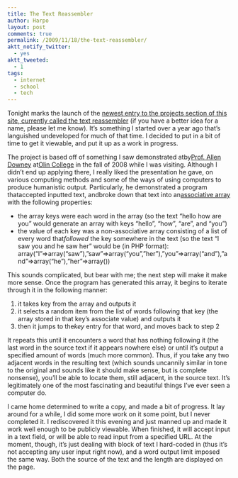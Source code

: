 ```yaml
---
title: The Text Reassembler
author: Harpo
layout: post
comments: true
permalink: /2009/11/18/the-text-reassembler/
aktt_notify_twitter:
  - yes
aktt_tweeted:
  - 1
tags:
  - internet
  - school
  - tech
---
```

Tonight marks the launch of the [newest entry to the projects section of this site, currently called the text reassembler][1] (if you have a better idea for a name, please let me know). It&#8217;s something I started over a year ago that&#8217;s languished undeveloped for much of that time. I decided to put in a bit of time to get it viewable, and put it up as a work in progress.

The project is based off of something I saw demonstrated atby<a href="http://olin.edu/faculty_staff/bios/bio_adowney.asp" target="_blank">Prof. Allen Downey</a> at<a href="http://olin.edu" target="_blank">Olin College</a> in the fall of 2008 while I was visiting. Although I didn&#8217;t end up applying there, I really liked the presentation he gave, on various computing methods and some of the ways of using computers to produce humanistic output. Particularly, he demonstrated a program thataccepted inputted text, andbroke down that text into an<a href="http://en.wikipedia.org/wiki/Associative_array" target="_blank">associative array</a> with the following properties:

*   the array keys were each word in the array (so the text &#8220;hello how are you&#8221; would generate an array with keys &#8220;hello&#8221;, &#8220;how&#8221;, &#8220;are&#8221;, and &#8220;you&#8221;)
*   the value of each key was a non-associative array consisting of a list of every word that*followed* the key somewhere in the text (so the text &#8220;I saw you and he saw her&#8221; would be (in PHP format): array(&#8220;I&#8221;=>array(&#8220;saw&#8221;),&#8221;saw&#8221;=>array(&#8220;you&#8221;,&#8221;her&#8221;),&#8221;you&#8221;=>array(&#8220;and&#8221;),&#8221;and&#8221;=>array(&#8220;he&#8221;),&#8221;her&#8221;=>array())

This sounds complicated, but bear with me; the next step will make it make more sense. Once the program has generated this array, it begins to iterate through it in the following manner:

1.  it takes key from the array and outputs it
2.  it selects a random item from the list of words following that key (the array stored in that key&#8217;s associate value) and outputs it
3.  then it jumps to the*key* entry for that word, and moves back to step 2

It repeats this until it encounters a word that has nothing following it (the last word in the source text if it appears nowhere else) or until it&#8217;s output a specified amount of words (much more common). Thus, if you take any two adjacent words in the resulting text (which sounds uncannily similar in tone to the original and sounds like it should make sense, but is complete nonsense), you&#8217;ll be able to locate them, still adjacent, in the source text. It&#8217;s legitimately one of the most fascinating and beautiful things I&#8217;ve ever seen a computer do.

I came home determined to write a copy, and made a bit of progress. It lay around for a while, I did some more work on it some point, but I never completed it. I rediscovered it this evening and just manned up and made it work well enough to be publicly viewable. When finished, it will accept input in a text field, or will be able to read input from a specified URL. At the moment, though, it&#8217;s just dealing with block of text I hard-coded in (thus it&#8217;s not accepting any user input right now), and a word output limit imposed the same way. Both the source of the text and the length are displayed on the page.

 [1]: http://www.harpojaeger.com/projects/text-reassembler